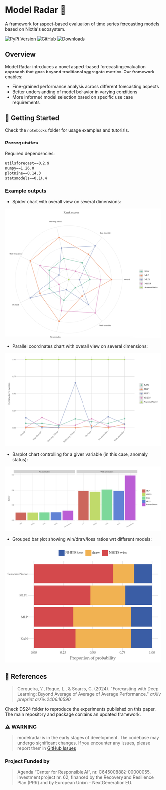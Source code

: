 # Model Radar 🎯

A framework for aspect-based evaluation of time series forecasting models based on Nixtla's ecosystem.

[![PyPi Version](https://img.shields.io/pypi/v/modelradar)](https://pypi.org/project/modelradar/)
[![GitHub](https://img.shields.io/github/stars/vcerqueira/modelradar?style=social)](https://github.com/vcerqueira/modelradar)
[![Downloads](https://static.pepy.tech/badge/modelradar)](https://pepy.tech/project/modelradar)

## Overview

Model Radar introduces a novel aspect-based forecasting evaluation approach that goes beyond traditional aggregate metrics. Our framework enables:
- Fine-grained performance analysis across different forecasting aspects
- Better understanding of model behavior in varying conditions
- More informed model selection based on specific use case requirements

## 🚀 Getting Started

Check the `notebooks` folder for usage examples and tutorials.


### Prerequisites

Required dependencies:
```
utilsforecast==0.2.9
numpy==1.26.0
plotnine==0.14.3
statsmodels==0.14.4
```

### Example outputs

- Spider chart with overall view on several dimensions:

![radar](assets/examples/radar.png)

- Parallel coordinates chart with overall view on several dimensions:

![radar2](assets/examples/parcoords.png)


- Barplot chart controlling for a given variable (in this case, anomaly status):

![radar2](assets/examples/anomaly_status.png)

- Grouped bar plot showing win/draw/loss ratios wrt different models:

![radar2](assets/examples/win_ratios.png)

## 📑 References

> Cerqueira, V., Roque, L., & Soares, C. (2024). "Forecasting with Deep Learning: Beyond Average of Average of Average Performance." *arXiv preprint arXiv:2406.16590*

Check DS24 folder to reproduce the experiments published on this paper.
The main repository and package contains an updated framework.

### **⚠️ WARNING**

> modelradar is in the early stages of development. 
> The codebase may undergo significant changes. 
> If you encounter any issues, please report
> them in [GitHub Issues](https://github.com/vcerqueira/modelradar/issues)

### Project Funded by

> Agenda “Center for Responsible AI”, nr. C645008882-00000055, investment project nr. 62, financed by the Recovery and Resilience Plan (PRR) and by European Union - NextGeneration EU.
